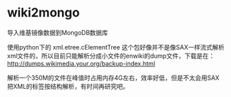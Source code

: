 # wiki2mongo

导入维基镜像数据到MongoDB数据库

使用python下的 xml.etree.cElementTree 这个包好像并不是像SAX一样流式解析xml文件的，所以目前只能解析分成小文件的enwiki的dump文件，下载是在：http://dumps.wikimedia.your.org/backup-index.html

解析一个350M的文件在峰值时占用内存4G左右，效率好低，但是不太会用SAX把XML的标签按结构解析，有时间再研究吧。
